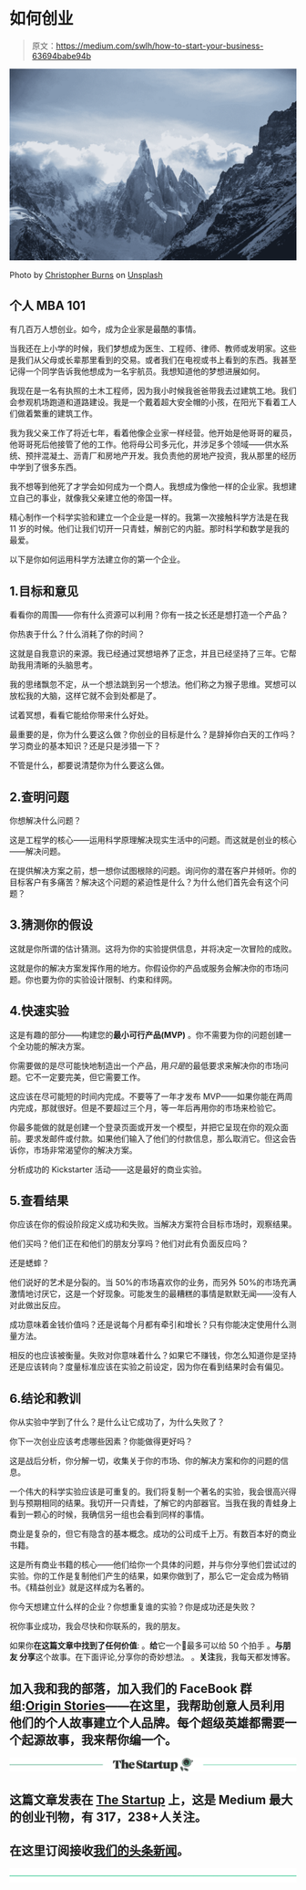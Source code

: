 # 如何创业

> 原文：<https://medium.com/swlh/how-to-start-your-business-63694babe94b>

![](img/9e6ccf5e36ac4fbcfdb1801cc11e65f4.png)

Photo by [Christopher Burns](https://unsplash.com/@christopher__burns?utm_source=medium&utm_medium=referral) on [Unsplash](https://unsplash.com?utm_source=medium&utm_medium=referral)

## 个人 MBA 101

有几百万人想创业。如今，成为企业家是最酷的事情。

当我还在上小学的时候，我们梦想成为医生、工程师、律师、教师或发明家。这些是我们从父母或长辈那里看到的交易。或者我们在电视或书上看到的东西。我甚至记得一个同学告诉我他想成为一名宇航员。我想知道他的梦想进展如何。

我现在是一名有执照的土木工程师，因为我小时候我爸爸带我去过建筑工地。我们会参观机场跑道和道路建设。我是一个戴着超大安全帽的小孩，在阳光下看着工人们做着繁重的建筑工作。

我为我父亲工作了将近七年，看着他像企业家一样经营。他开始是他哥哥的雇员，他哥哥死后他接管了他的工作。他将母公司多元化，并涉足多个领域——供水系统、预拌混凝土、沥青厂和房地产开发。我负责他的房地产投资，我从那里的经历中学到了很多东西。

我不想等到他死了才学会如何成为一个商人。我想成为像他一样的企业家。我想建立自己的事业，就像我父亲建立他的帝国一样。

精心制作一个科学实验和建立一个企业是一样的。我第一次接触科学方法是在我 11 岁的时候。他们让我们切开一只青蛙，解剖它的内脏。那时科学和数学是我的最爱。

以下是你如何运用科学方法建立你的第一个企业。

## 1.目标和意见

看看你的周围——你有什么资源可以利用？你有一技之长还是想打造一个产品？

你热衷于什么？什么消耗了你的时间？

这就是自我意识的来源。我已经通过冥想培养了正念，并且已经坚持了三年。它帮助我用清晰的头脑思考。

我的思绪飘忽不定，从一个想法跳到另一个想法。他们称之为猴子思维。冥想可以放松我的大脑，这样它就不会到处都是了。

试着冥想，看看它能给你带来什么好处。

最重要的是，你为什么要这么做？你创业的目标是什么？是辞掉你白天的工作吗？学习商业的基本知识？还是只是涉猎一下？

不管是什么，都要说清楚你为什么要这么做。

## 2.查明问题

你想解决什么问题？

这是工程学的核心——运用科学原理解决现实生活中的问题。而这就是创业的核心——解决问题。

在提供解决方案之前，想一想你试图根除的问题。询问你的潜在客户并倾听。你的目标客户有多痛苦？解决这个问题的紧迫性是什么？为什么他们首先会有这个问题？

## 3.猜测你的假设

这就是你所谓的估计猜测。这将为你的实验提供信息，并将决定一次冒险的成败。

这就是你的解决方案发挥作用的地方。你假设你的产品或服务会解决你的市场问题。你也要为你的实验设计限制、约束和绊网。

## 4.快速实验

这是有趣的部分——构建您的**最小可行产品(MVP)** 。你不需要为你的问题创建一个全功能的解决方案。

你需要做的是尽可能快地制造出一个产品，用*只是*的最低要求来解决你的市场问题。它不一定要完美，但它需要工作。

这应该在尽可能短的时间内完成。不要等了一年才发布 MVP——如果你能在两周内完成，那就很好。但是不要超过三个月，等一年后再用你的市场来检验它。

你最多能做的就是创建一个登录页面或开发一个模型，并把它呈现在你的观众面前。要求发邮件或付款。如果他们输入了他们的付款信息，那么取消它。但这会告诉你，市场非常渴望你的解决方案。

分析成功的 Kickstarter 活动——这是最好的商业实验。

## 5.查看结果

你应该在你的假设阶段定义成功和失败。当解决方案符合目标市场时，观察结果。

他们买吗？他们正在和他们的朋友分享吗？他们对此有负面反应吗？

还是蟋蟀？

他们说好的艺术是分裂的。当 50%的市场喜欢你的业务，而另外 50%的市场充满激情地讨厌它，这是一个好现象。可能发生的最糟糕的事情是默默无闻——没有人对此做出反应。

成功意味着金钱价值吗？还是说每个月都有牵引和增长？只有你能决定使用什么测量方法。

相反的也应该被衡量。失败对你意味着什么？如果它不赚钱，你怎么知道你是坚持还是应该转向？度量标准应该在实验之前设定，因为你在看到结果时会有偏见。

## 6.结论和教训

你从实验中学到了什么？是什么让它成功了，为什么失败了？

你下一次创业应该考虑哪些因素？你能做得更好吗？

这是战后分析，你分解一切，收集关于你的市场、你的解决方案和你的问题的信息。

一个伟大的科学实验应该是可重复的。我们将复制一个著名的实验，我会很高兴得到与预期相同的结果。我切开一只青蛙，了解它的内部器官。当我在我的青蛙身上看到一颗心的时候，我确信另一组也会看到同样的事情。

商业是复杂的，但它有隐含的基本概念。成功的公司成千上万。有数百本好的商业书籍。

这是所有商业书籍的核心——他们给你一个具体的问题，并与你分享他们尝试过的实验。你的工作是复制他们产生的结果，如果你做到了，那么它一定会成为畅销书。《精益创业》就是这样成为名著的。

你今天想建立什么样的企业？你想重复谁的实验？你是成功还是失败？

祝你事业成功，我会尽快和你联系的，我的朋友。

如果你**在这篇文章中找到了任何价值**:
。**给**它一个👏最多可以给 50 个拍手
。**与朋友
分享**这个故事。在下面评论,分享你的奇妙想法。
。**关注**我，我每天都发博客。

## 加入我和我的部落，加入我们的 FaceBook 群组:[Origin Stories](http://bit.ly/originstorynicole)——在这里，我帮助创意人员利用他们的个人故事建立个人品牌。每个超级英雄都需要一个起源故事，我来帮你编一个。

[![](img/308a8d84fb9b2fab43d66c117fcc4bb4.png)](https://medium.com/swlh)

## 这篇文章发表在 [The Startup](https://medium.com/swlh) 上，这是 Medium 最大的创业刊物，有 317，238+人关注。

## 在这里订阅接收[我们的头条新闻](http://growthsupply.com/the-startup-newsletter/)。

[![](img/b0164736ea17a63403e660de5dedf91a.png)](https://medium.com/swlh)